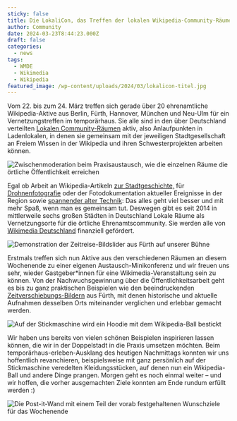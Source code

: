 ```yaml
---
sticky: false
title: Die LokaliCon, das Treffen der lokalen Wikipedia-Community-Räume in Neu-Ulm
author: Community
date: 2024-03-23T8:44:23.000Z
draft: false
categories:
  - news
tags:
  - WMDE
  - Wikimedia
  - Wikipedia
featured_image: /wp-content/uploads/2024/03/lokalicon-titel.jpg
---
```


Vom 22. bis zum 24. März treffen sich gerade über 20 ehrenamtliche Wikipedia-Aktive aus Berlin, Fürth, Hannover, München und Neu-Ulm für ein Vernetzungstreffen im temporärhaus. Sie alle sind in den über Deutschland verteilten [Lokalen Community-Räumen](https://de.wikipedia.org/wiki/Wikipedia:F%C3%B6rderung/Lokale_Community-R%C3%A4ume) aktiv, also Anlaufpunkten in Ladenlokalen, in denen sie gemeinsam mit der jeweiligen Stadtgesellschaft an Freiem Wissen in der Wikipedia und ihren Schwesterprojekten arbeiten können.

![Zwischenmoderation beim Praxisaustausch, wie die einzelnen Räume die örtliche Öffentlichkeit erreichen](/wp-content/uploads/2024/03/lokalicon-programm.jpg)

Egal ob Arbeit an Wikipedia-Artikeln [zur Stadtgeschichte,](https://www.fuerthwiki.de/wiki/index.php/Kategorie:Geschichte) für [Drohnenfotografie](https://de.wikipedia.org/wiki/Wikipedia:Lokal_K/Drohnenfotografie) oder der Fotodokumentation aktueller Ereignisse in der Region sowie [spannender alter Technik](https://de.wikipedia.org/wiki/Wikipedia:Lokal_K/Lokalfotografie): Das alles geht viel besser und mit mehr Spaß, wenn man es gemeinsam tut. Deswegen gibt es seit 2014 in mittlerweile sechs großen Städten in Deutschland Lokale Räume als Vernetzungsorte für die örtliche Ehrenamtscommunity. Sie werden alle von [Wikimedia Deutschland](https://www.wikimedia.de/https://www.wikimedia.de/) finanziell gefördert.

![Demonstration der Zeitreise-Bildslider aus Fürth auf unserer Bühne](/wp-content/uploads/2024/03/lokalicon-slider.jpg)

Erstmals treffen sich nun Aktive aus den verschiedenen Räumen an diesem Wochenende zu einer eigenen Austausch-Minikonferenz und wir freuen uns sehr, wieder Gastgeber\*innen für eine Wikimedia-Veranstaltung sein zu können. Von der Nachwuchsgewinnung über die Öffentlichkeitsarbeit geht es bis zu ganz praktischen Beispielen wie den beeindruckenden [Zeitverschiebungs-Bildern](https://www.klein-aber-fein.de/zeitverschiebungen/) aus Fürth, mit denen historische und aktuelle Aufnahmen desselben Orts miteinander verglichen und erlebbar gemacht werden.

![Auf der Stickmaschine wird ein Hoodie mit dem Wikipedia-Ball bestickt](/wp-content/uploads/2024/03/lokalicon-hoodie.jpg)

Wir haben uns bereits von vielen schönen Beispielen inspirieren lassen können, die wir in der Doppelstadt in die Praxis umsetzen möchten. Beim temporärhaus-erleben-Ausklang des heutigen Nachmittags konnten wir uns hoffentlich revanchieren, beispielsweise mit ganz persönlich auf der Stickmaschine veredelten Kleidungsstücken, auf denen nun ein Wikipedia-Ball und andere Dinge prangen. Morgen geht es noch einmal weiter – und wir hoffen, die vorher ausgemachten Ziele konnten am Ende rundum erfüllt werden :)

![Die Post-it-Wand mit einem Teil der vorab festgehaltenen Wunschziele für das Wochenende](/wp-content/uploads/2024/03/lokalicon-erfolgreich.jpg)
